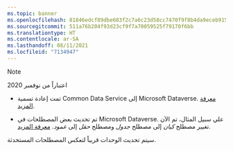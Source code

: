 ```yaml
---
ms.topic: banner
ms.openlocfilehash: 81846edcf89dbe683f2c7a6c23d58cc7470f9f8b4da9eceb915807678894ab26
ms.sourcegitcommit: 511a76b204f93d23cf9f7a70059525f79170f6bb
ms.translationtype: HT
ms.contentlocale: ar-SA
ms.lasthandoff: 08/11/2021
ms.locfileid: "7134947"
---
```

> [!NOTE]
> اعتباراً من نوفمبر 2020
> - تمت إعادة تسمية Common Data Service إلى Microsoft Dataverse. [معرفة المزيد](https://aka.ms/pauappblog/?azure-portal=true).
>
> - تم تحديث بعض المصطلحات في Microsoft Dataverse. علي سبيل المثال، تم الآن تغيير مصطلح *كيان* إلى مصطلح *جدول* ومصطلح *حقل* إلى *عمود*. [معرفة المزيد](https://go.microsoft.com/fwlink/?linkid=2147247/?azure-portal=true).
>
> سيتم تحديث الوحدات قريباً لتعكس المصطلحات المستحدثة.
